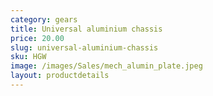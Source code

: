 ```yaml
---
category: gears
title: Universal aluminium chassis
price: 20.00
slug: universal-aluminium-chassis
sku: HGW
image: /images/Sales/mech_alumin_plate.jpeg
layout: productdetails
---
```


